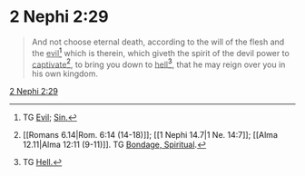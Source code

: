 # 2 Nephi 2:29

> And not choose eternal death, according to the will of the flesh and the <u>evil</u>[^a] which is therein, which giveth the spirit of the devil power to <u>captivate</u>[^b], to bring you down to <u>hell</u>[^c], that he may reign over you in his own kingdom.

[2 Nephi 2:29](https://www.churchofjesuschrist.org/study/scriptures/bofm/2-ne/2?lang=eng&id=p29#p29)


[^a]: TG [Evil](https://www.churchofjesuschrist.org/study/scriptures/tg/evil?lang=eng); [Sin.](https://www.churchofjesuschrist.org/study/scriptures/tg/sin?lang=eng)
[^b]: [[Romans 6.14|Rom. 6:14 (14-18)]]; [[1 Nephi 14.7|1 Ne. 14:7]]; [[Alma 12.11|Alma 12:11 (9-11)]]. TG [Bondage, Spiritual](https://www.churchofjesuschrist.org/study/scriptures/tg/bondage-spiritual?lang=eng).
[^c]: TG [Hell.](https://www.churchofjesuschrist.org/study/scriptures/tg/hell?lang=eng)

